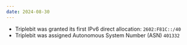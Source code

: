 ```yaml
---
date: 2024-08-30
---
```

- Triplebit was granted its first IPv6 direct allocation: `2602:F81C::/40`
- Triplebit was assigned Autonomous System Number (ASN) `401332`
